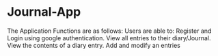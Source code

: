 # Journal-App
The Application Functions are as follows: Users are  able to: Register and Login using google authentication. View all entries to their diary/Journal. View the contents of a diary entry.  Add and modify an entries
